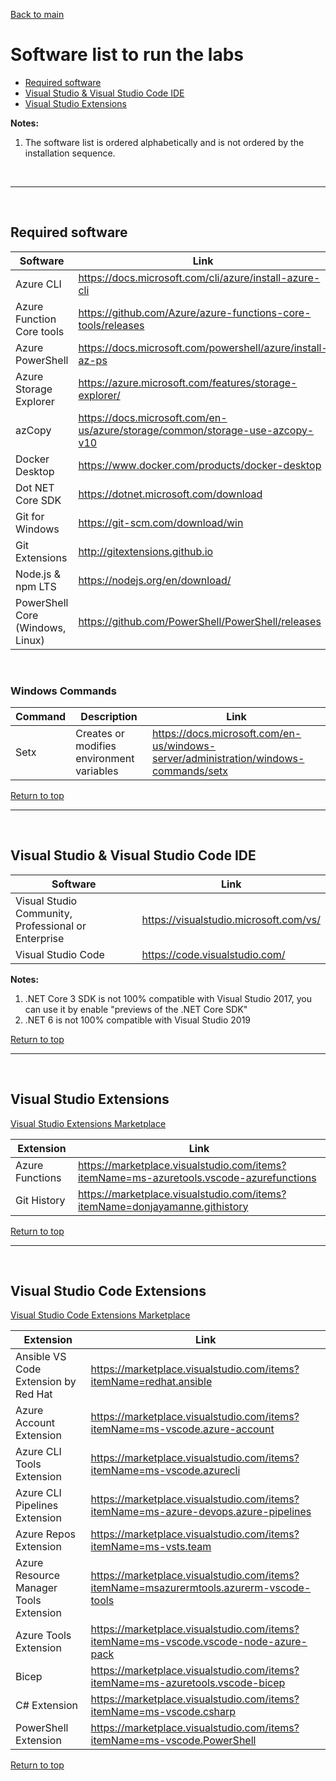 <a id="top" />


[Back to main](./README.md)


# Software list to run the labs 

 - [Required software](#required-software)
 - [Visual Studio & Visual Studio Code IDE](#microsoft-ide)
 - [Visual Studio Extensions](#visual-studio-extensions)


**Notes:**
 1. The software list is ordered alphabetically and is not ordered by the installation sequence.

<br/>

---

<br/>

## Required software

<a id="required-software" />

| Software | Link |
| --- | --- |
| Azure CLI                        | https://docs.microsoft.com/cli/azure/install-azure-cli |
| Azure Function Core tools        | https://github.com/Azure/azure-functions-core-tools/releases |
| Azure PowerShell                 | https://docs.microsoft.com/powershell/azure/install-az-ps |
| Azure Storage Explorer           | https://azure.microsoft.com/features/storage-explorer/   
| azCopy                           | https://docs.microsoft.com/en-us/azure/storage/common/storage-use-azcopy-v10 |
| Docker Desktop                   | https://www.docker.com/products/docker-desktop |
| Dot NET Core SDK                 | https://dotnet.microsoft.com/download |
| Git for Windows                  | https://git-scm.com/download/win |
| Git Extensions                   | http://gitextensions.github.io    
| Node.js & npm LTS                | https://nodejs.org/en/download/ |
| PowerShell Core (Windows, Linux) | https://github.com/PowerShell/PowerShell/releases |

<br/>

### Windows Commands

| Command | Description | Link |
| --- | --- | --- |
| Setx | Creates or modifies environment variables | https://docs.microsoft.com/en-us/windows-server/administration/windows-commands/setx   


[Return to top](#top)
<br/>

---

<br/>


## Visual Studio & Visual Studio Code IDE

<a id="microsoft-ide" />

| Software | Link |
| --- | --- |
| Visual Studio Community, Professional or Enterprise | https://visualstudio.microsoft.com/vs/ |
| Visual Studio Code | https://code.visualstudio.com/ |

**Notes:**
 1. .NET Core 3 SDK is not 100% compatible with Visual Studio 2017, you can use it by enable "previews of the .NET Core SDK"
 2. .NET 6 is not 100% compatible with Visual Studio 2019


[Return to top](#top)
<br/>

---

<br/>

## Visual Studio Extensions

<a id="visual-studio-extensions" />

[Visual Studio Extensions Marketplace](https://marketplace.visualstudio.com/vs)

| Extension | Link |
| --- | --- |
| Azure Functions | https://marketplace.visualstudio.com/items?itemName=ms-azuretools.vscode-azurefunctions |
| Git History | https://marketplace.visualstudio.com/items?itemName=donjayamanne.githistory |



[Return to top](#top)
<br/>

---

<br/>

## Visual Studio Code Extensions

<a id="visual-studio-code-extensions" />

[Visual Studio Code Extensions Marketplace](https://marketplace.visualstudio.com/vscode)

| Extension | Link |
| --- | --- |
| Ansible VS Code Extension by Red Hat | https://marketplace.visualstudio.com/items?itemName=redhat.ansible | 
| Azure Account Extension | https://marketplace.visualstudio.com/items?itemName=ms-vscode.azure-account |
| Azure CLI Tools Extension | https://marketplace.visualstudio.com/items?itemName=ms-vscode.azurecli |
| Azure CLI Pipelines Extension |https://marketplace.visualstudio.com/items?itemName=ms-azure-devops.azure-pipelines |
| Azure Repos Extension |https://marketplace.visualstudio.com/items?itemName=ms-vsts.team |
| Azure Resource Manager Tools Extension | https://marketplace.visualstudio.com/items?itemName=msazurermtools.azurerm-vscode-tools |
| Azure Tools Extension | https://marketplace.visualstudio.com/items?itemName=ms-vscode.vscode-node-azure-pack |
| Bicep | https://marketplace.visualstudio.com/items?itemName=ms-azuretools.vscode-bicep |
| C# Extension | https://marketplace.visualstudio.com/items?itemName=ms-vscode.csharp |
| PowerShell Extension | https://marketplace.visualstudio.com/items?itemName=ms-vscode.PowerShell |


[Return to top](#top)
<br/>
